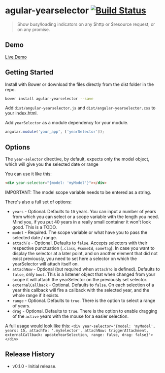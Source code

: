 # agular-yearselector [![Build Status](https://travis-ci.org/arthurianx/angular-yearselector.png?branch=master)](https://travis-ci.org/arthurianx/angular-yearselector)

> Show busy/loading indicators on any $http or $resource request, or on any promise.

## Demo

[Live Demo](http://arthurianx.github.io/angular-yearselector/demo)

## Getting Started

Install with Bower or download the files directly from the dist folder in the repo.

```bash
bower install agular-yearselector --save
```

Add `dist/angular-yearselector.js` and `dist/angular-yearselector.css` to your index.html.

Add `yearSelector` as a module dependency for your module.

```js
angular.module('your_app', ['yearSelector']);
```

## Options

The `year-selector` directive, by default, expects only the model object, which will give you the selected date or range

You can use it like this:

```html
<div year-selector="{model: 'myModel'}"></div>
```
IMPORTANT: The model scope variable needs to be entered as a string.

There's also a full set of options:

* `years` - Optional.  Defaults to `10` years. You can input a number of years from which you can select or a scope variable with the length you need. Mind you, if you put 40 years in a really small container it won't look good. This is a TODO.
* `model` - Required.  The scope variable or what have you to pass the selected date / range.
* `attachTo` - Optional.  Defaults to `false`. Accepts selectors with their respective punctuation (`.class`, `#someId`, `someTag`). In case you want to display the selector at a later point, and on another element that did not exist previously, you need to set here a selector on which the yearSelector will attach itself on.
* `attachNow` - Optional (but required when `attachTo` is defined). Defaults to `false`, only `bool`. This is a listener object that when changed from your scope it will attach the yearSelector on the previously set selector.
* `externalCallback` - Optional. Defaults to `false`. On each selection of a year this callback will fire a callback with the selected year, and the whole range if it exists.
* `range` - Optional. Defaults to `true`. There is the option to select a range of years.
* `drag` - Optional. Defaults to `true`. There is the option to enable dragging of the `active` years with the mouse for a easier selection.

A full usage would look like this: `<div year-selector="{model: 'myModel', years: 15, attachTo: '.mySelector', attachNow: triggerAttachment, externalCallback: updateYearSelection, range: false, drag: false}"></div>`

## Release History
 * v0.1.0 - Initial release.
